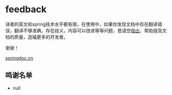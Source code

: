 # feedback

译者的英文和spring技术水平都有限，在使用中，如果你发现文档中存在翻译错误，翻译不够准确，存在歧义，内容可以改进等等问题，恳请您[指出](https://github.com/spring-doc/feedback/issues/new)，帮助提高文档的质量，造福更多的开发者。

谢谢！

[springdoc.cn](https://springdoc.cn)

## 鸣谢名单

- null
